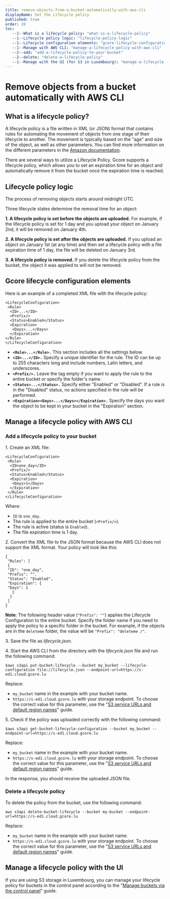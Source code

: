 ```yaml
---
title: remove-objects-from-a-bucket-automatically-with-aws-cli
displayName: Set the Lifecycle policy
published: true
order: 20
toc:
   --1--What is a lifecycle policy: "what-is-a-lifecycle-policy"
   --1--Lifecycle policy logic: "lifecycle-policy-logic"
   --1--Lifecycle configuration elements: "gcore-lifecycle-configuration-elements"
   --1--Manage with AWS CLI: "manage-a-lifecycle-policy-with-aws-cli"
   --2--add: "add-a-lifecycle-policy-to-your-bucket"
   --2--delete: "delete-a-lifecycle-policy"
   --1--Manage with the UI (for S3 in Luxembourg): "manage-a-lifecycle-policy-with-the-ui"
---
```


# Remove objects from a bucket automatically with AWS CLI

## What is a lifecycle policy?

A lifecycle policy is a file written in XML (or JSON) format that contains rules for automating the movement of objects from one stage of their lifecycle to another. The movement is typically based on the "age" and size of the object, as well as other parameters. You can find more information on the different parameters in the <a href="https://docs.aws.amazon.com/AmazonS3/latest/userguide/how-to-set-lifecycle-configuration-intro.html" target="_blank">Amazon documentation</a>.

There are several ways to utilize a Lifecycle Policy. Gcore supports a lifecycle policy, which allows you to set an expiration time for an object and automatically remove it from the bucket once the expiration time is reached.

## Lifecycle policy logic

The process of removing objects starts around midnight UTC.

Three lifecycle states determine the removal time for an object:

**1\. A lifecycle policy is set before the objects are uploaded.** For example, if the lifecycle policy is set for 1 day and you upload your object on January 2nd, it will be removed on January 4th.

**2\. A lifecycle policy is set after the objects are uploaded.** If you upload an object on January 1st (at any time) and then set a lifecycle policy with a file expiration time of 1 day, the file will be deleted on January 3rd.

**3\. A lifecycle policy is removed.** If you delete the lifecycle policy from the bucket, the object it was applied to will not be removed.

## Gcore lifecycle configuration elements

Here is an example of a completed XML file with the lifecycle policy:

```
<LifecycleConfiguration>  
 <Rule>  
  <ID>...</ID>  
  <Prefix/>  
  <Status>Enabled</Status>  
  <Expiration>  
   <Days>...</Days>  
  </Expiration>  
</Rule>  
</LifecycleConfiguration>
```

- **`<Rule>...</Rule>.`** This section includes all the settings below.
- **`<ID>...</ID>.`** Specify a unique identifier for the rule. The ID can be up to 255 characters long and include numbers, Latin letters, and underscores.
- **`<Prefix/>.`** Leave the tag empty if you want to apply the rule to the entire bucket or specify the folder's name.
- **`<Status>...</Status>.`** Specify either "Enabled" or "Disabled". If a rule is in the "Disabled" status, no actions specified in the rule will be performed.
- **`<Expiration><Days>...</Days></Expiration>.`** Specify the days you want the object to be kept in your bucket in the "Expiration" section.

## Manage a lifecycle policy with AWS CLI

### Add a lifecycle policy to your bucket

1\. Create an XML file:

```
<LifecycleConfiguration>  
 <Rule>  
  <ID>one_day</ID>  
  <Prefix/>  
  <Status>Enabled</Status>  
  <Expiration>  
   <Days>1</Days>  
  </Expiration>  
 </Rule>  
</LifecycleConfiguration>
```

Where:

- `ID` is `one_day`.
- The rule is applied to the entire bucket (`<Prefix/>`).
- The rule is active (status is `Enabled`).
- The file expiration time is 1 day.
    

2\. Convert the XML file to the JSON format because the AWS CLI does not support the XML format. Your policy will look like this:

```
{  
 "Rules": [  
 {  
 "ID": "one_day",   
 "Prefix": "",  
 "Status": "Enabled",   
 "Expiration": {  
 "Days": 1  
   }  
  }  
 ]  
}
```

**Note**: The following header value (`"Prefix": ""`) applies the Lifecycle Configuration to the entire bucket. Specify the folder name if you need to apply the policy to a specific folder in the bucket. For example, if the objects are in the `deleteme` folder, the value will be `"Prefix": "deleteme /"`.

3\. Save the file as *lifecycle.json*.

4\. Start the AWS CLI from the directory with the *lifecycle.json* file and run the following command:

```
$aws s3api put-bucket-lifecycle --bucket my_bucket --lifecycle-configuration file://lifecycle.json --endpoint-url=https://s-ed1.cloud.gcore.lu 
```

Replace:

- `my_bucket` name in the example with your bucket name.
- `https://s-ed1.cloud.gcore.lu` with your storage endpoint. To choose the correct value for this parameter, use the "<a href="https://gcore.com/docs/storage/manage-s3-storage/s3-service-urls-and-default-region-names" target="_blank">S3 service URLs and default region names</a>" guide.

5\. Check if the policy was uploaded correctly with the following command:

```
$aws s3api get-bucket-lifecycle-configuration --bucket my_bucket --endpoint-url=https://s-ed1.cloud.gcore.lu 
```

Replace:

*   `my_bucket` name in the example with your bucket name.
*   `https://s-ed1.cloud.gcore.lu` with your storage endpoint. To choose the correct value for this parameter, use the "<a href="https://gcore.com/docs/storage/manage-s3-storage/s3-service-urls-and-default-region-names" target="_blank">S3 service URLs and default region names</a>" guide.

In the response, you should receive the uploaded JSON file.

### Delete a lifecycle policy 

To delete the policy from the bucket, use the following command:

```
aws s3api delete-bucket-lifecycle --bucket my-bucket --endpoint-url=https://s-ed1.cloud.gcore.lu
```

Replace:

- `my_bucket` name in the example with your bucket name.
- `https://s-ed1.cloud.gcore.lu` with your storage endpoint. To choose the correct value for this parameter, use the "<a href="https://gcore.com/docs/storage/manage-s3-storage/s3-service-urls-and-default-region-names" target="_blank">S3 service URLs and default region names</a>" guide.

## Manage a lifecycle policy with the UI

If you are using S3 storage in Luxembourg, you can manage your lifecycle policy for buckets in the control panel according to the "<a href="https://gcore.com/docs/storage/manage-s3-storage/manage-buckets-via-the-control-panel#add-lifecycle-policy-available-for-s3-in-luxembourg-only">Manage buckets via the control panel</a>" guide.
